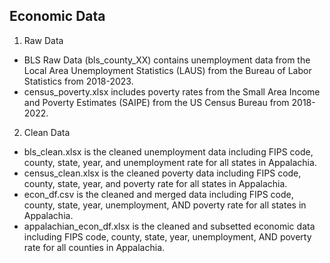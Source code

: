 ## Economic Data 

1. Raw Data 
- BLS Raw Data (bls_county_XX) contains unemployment data from the Local Area Unemployment Statistics (LAUS) from the Bureau of Labor Statistics from 2018-2023. 
- census_poverty.xlsx includes poverty rates from the Small Area Income and Poverty Estimates (SAIPE) from the US Census Bureau from 2018-2022.  

2. Clean Data 
- bls_clean.xlsx is the cleaned unemployment data including FIPS code, county, state, year, and unemployment rate for all states in Appalachia. 
- census_clean.xlsx is the cleaned poverty data including FIPS code, county, state, year, and poverty rate for all states in Appalachia.  
- econ_df.csv is the cleaned and merged data including FIPS code, county, state, year, unemployment, AND poverty rate for all states in Appalachia. 
- appalachian_econ_df.xlsx is the cleaned and subsetted economic data including FIPS code, county, state, year, unemployment, AND poverty rate for all counties in Appalachia. 
